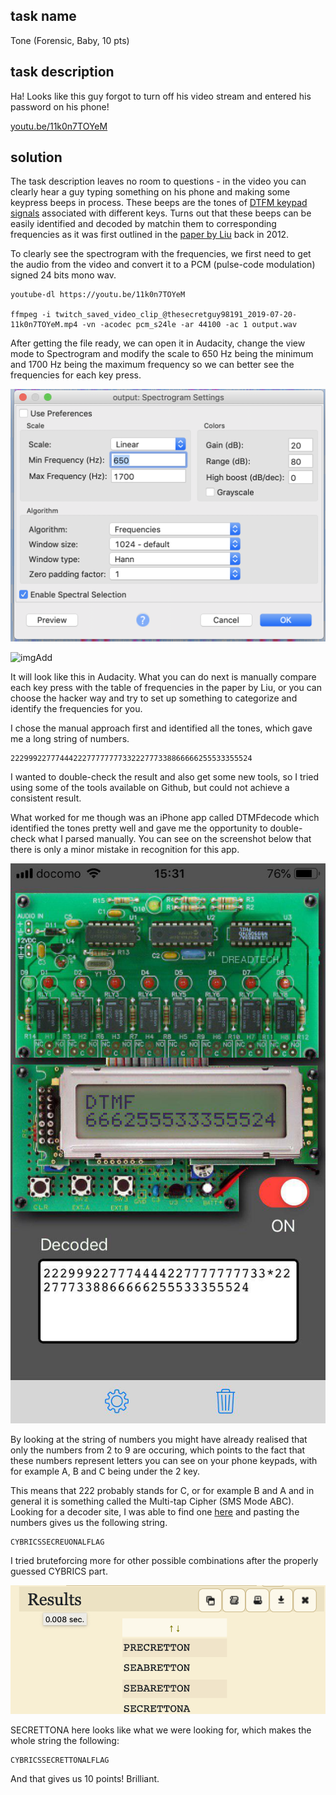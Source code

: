 ## task name

Tone (Forensic, Baby, 10 pts)

## task description

Ha! Looks like this guy forgot to turn off his video stream and entered his password on his phone!

[youtu.be/11k0n7TOYeM](https://youtu.be/11k0n7TOYeM)

## solution

The task description leaves no room to questions - in the video you can clearly hear a guy typing something on his phone and making some keypress beeps in process. These beeps are the tones of [DTFM keypad signals](https://en.wikipedia.org/wiki/Dual-tone_multi-frequency_signaling) associated with different keys. Turns out that these beeps can be easily identified and decoded by matchin them to corresponding frequencies as it was first outlined in the [paper by Liu](https://blogs.unimelb.edu.au/sciencecommunication/2012/10/17/melody-behind-phone-numbers/) back in 2012.

To clearly see the spectrogram with the frequencies, we first need to get the audio from the video and convert it to a PCM (pulse-code modulation) signed 24 bits mono wav.

```
youtube-dl https://youtu.be/11k0n7TOYeM 

ffmpeg -i twitch_saved_video_clip_@thesecretguy98191_2019-07-20-11k0n7TOYeM.mp4 -vn -acodec pcm_s24le -ar 44100 -ac 1 output.wav
```

After getting the file ready, we can open it in Audacity, change the view mode to Spectrogram and modify the scale to 650 Hz being the minimum and 1700 Hz being the maximum frequency so we can better see the frequencies for each key press.

![imgAdd](https://raw.githubusercontent.com/ianknives/ctfwriteups/master/Cybrics%20CTF%202019/Tone/audacity_settings.png)

![imgAdd](https://raw.githubusercontent.com/ianknives/ctfwriteups/master/Cybrics%20CTF%202019/Tone/audacity.png)

It will look like this in Audacity. What you can do next is manually compare each key press with the table of frequencies in the paper by Liu, or you can choose the hacker way and try to set up something to categorize and identify the frequencies for you.

I chose the manual approach first and identified all the tones, which gave me a long string of numbers.

```
222999227774442227777777733222777338866666255533355524
```

I wanted to double-check the result and also get some new tools, so I tried using some of the tools available on Github, but could not achieve a consistent result.

What worked for me though was an iPhone app called DTMFdecode which identified the tones pretty well and gave me the opportunity to double-check what I parsed manually. You can see on the screenshot below that there is only a minor mistake in recognition for this app.

![imgAdd](https://raw.githubusercontent.com/ianknives/ctfwriteups/master/Cybrics%20CTF%202019/Tone/decoder_app.jpg)

By looking at the string of numbers you might have already realised that only the numbers from 2 to 9 are occuring, which points to the fact that these numbers represent letters you can see on your phone keypads, with for example A, B and C being under the 2 key.  

This means that 222 probably stands for C, or for example B and A and in general it is something called the Multi-tap Cipher (SMS Mode ABC). Looking for a decoder site, I was able to find one [here](https://www.dcode.fr/multitap-abc-cipher) and pasting the numbers gives us the following string.

```
CYBRICSSECREUONALFLAG
```

I tried bruteforcing more for other possible combinations after the properly guessed CYBRICS part.

![imgAdd](https://raw.githubusercontent.com/ianknives/ctfwriteups/master/Cybrics%20CTF%202019/Tone/decoder.png)

SECRETTONA here looks like what we were looking for, which makes the whole string the following:

```
CYBRICSSECRETTONALFLAG
```

And that gives us 10 points! Brilliant.
